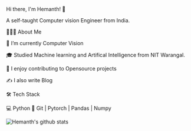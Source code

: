 Hi there, I'm Hemanth! 👋

A self-taught Computer vision Engineer from India.

👨🏻‍💻 About Me

🌱   I’m currently Computer Vision 

🎓   Studied Machine learning and Artifical Intelligence from NIT Warangal.

🤔   I enjoy contributing to Opensource projects

✍️   I also write Blog

🛠 Tech Stack

💻   Python 
🔧   Git | Pytorch | Pandas | Numpy

![Hemanth's github stats](https://github-readme-stats.vercel.app/api?username=THEFASHIONGEEK&show_icons=true&theme=radical)
